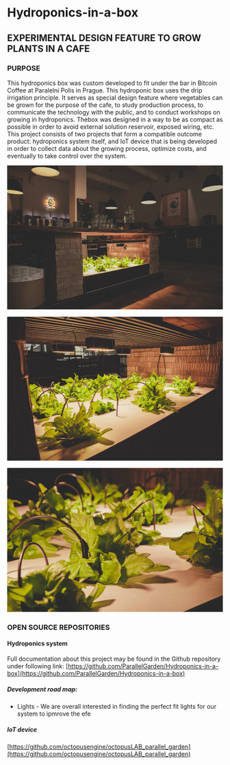 # Hydroponics-in-a-box

## EXPERIMENTAL DESIGN FEATURE TO GROW PLANTS IN A CAFE

### PURPOSE

This hydroponics box was custom developed to fit under the bar in Bitcoin Coffee at Paralelní Polis in Prague. This hydroponic box uses the drip irrigation principle. It serves as special design feature where vegetables can be grown for the purpose of the cafe, to study production process, to communicate the technology with the public, and to conduct workshops on growing in hydroponics. Thebox was designed in a way to be as compact as possible in order to avoid external solution reservoir, exposed wiring, etc. This project consists of two projects that form a compatible outcome product: hydroponics system itself, and IoT device that is being developed in order to collect data about the growing process, optimize costs, and eventually to take control over the system.

![](images/Pic1.jpg)

![](images/Pic2.jpg)

![](images/Pic3.jpg)

### OPEN SOURCE REPOSITORIES

#### Hydroponics system

Full documentation about this project may be found in the Github repository under following link: [https://github.com/ParallelGarden/Hydroponics-in-a-box](https://github.com/ParallelGarden/Hydroponics-in-a-box)

##### Development road map:

* Lights - We are overall interested in finding the perfect fit lights for our system to ipmrove the efe

##### IoT device

[https://github.com/octopusengine/octopusLAB_parallel_garden](https://github.com/octopusengine/octopusLAB_parallel_garden)
